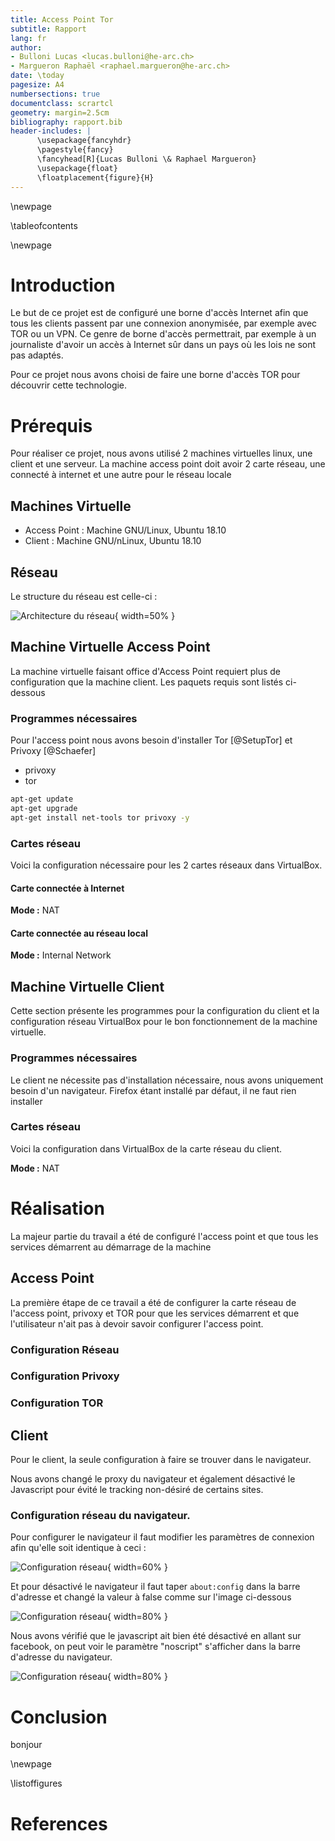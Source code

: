 ```yaml
---
title: Access Point Tor
subtitle: Rapport
lang: fr
author:
- Bulloni Lucas <lucas.bulloni@he-arc.ch>
- Margueron Raphaël <raphael.margueron@he-arc.ch>
date: \today
pagesize: A4
numbersections: true
documentclass: scrartcl
geometry: margin=2.5cm
bibliography: rapport.bib
header-includes: |
      \usepackage{fancyhdr}
      \pagestyle{fancy}
      \fancyhead[R]{Lucas Bulloni \& Raphael Margueron}
      \usepackage{float}
      \floatplacement{figure}{H}
---
```


\newpage

\tableofcontents

\newpage

# Introduction

Le but de ce projet est de configuré une borne d'accès Internet afin que tous les clients passent par une connexion anonymisée, par exemple avec TOR ou un VPN. Ce genre de borne d'accès permettrait, par exemple à un journaliste d'avoir un accès à Internet sûr dans un pays où les lois ne sont pas adaptés.

Pour ce projet nous avons choisi de faire une borne d'accès TOR pour découvrir cette technologie.

# Prérequis

Pour réaliser ce projet, nous avons utilisé 2 machines virtuelles linux, une client et une serveur.  La machine access point doit avoir 2 carte réseau, une connecté à internet et une autre pour le réseau locale

## Machines Virtuelle

- Access Point : Machine GNU/Linux, Ubuntu 18.10
- Client : Machine GNU/nLinux, Ubuntu 18.10

## Réseau

Le structure du réseau est celle-ci : 

![Architecture du réseau](./rsc/network-diagram.png){ width=50% }

## Machine Virtuelle Access Point

La machine virtuelle faisant office d'Access Point requiert plus de configuration que la machine client. Les paquets requis sont listés ci-dessous

### Programmes nécessaires

Pour l'access point nous avons besoin d'installer Tor [@SetupTor] et Privoxy [@Schaefer]

- privoxy
- tor

```sh
apt-get update
apt-get upgrade
apt-get install net-tools tor privoxy -y
```

### Cartes réseau

Voici la configuration nécessaire pour les 2 cartes réseaux dans VirtualBox.

#### Carte connectée à Internet

**Mode :** NAT

#### Carte connectée au réseau local

**Mode :** Internal Network

## Machine Virtuelle Client

Cette section présente les programmes pour la configuration du client et la configuration réseau VirtualBox pour le bon fonctionnement de la machine virtuelle.

### Programmes nécessaires

Le client ne nécessite pas d'installation nécessaire, nous avons uniquement besoin d'un navigateur. Firefox étant installé par défaut, il ne faut rien installer

### Cartes réseau

Voici la configuration dans VirtualBox de la carte réseau du client.

**Mode :** NAT

# Réalisation

La majeur partie du travail a été de configuré l'access point et que tous les services démarrent au démarrage de la machine

## Access Point

La première étape de ce travail a été de configurer la carte réseau de l'access point, privoxy et TOR pour que les services démarrent et que l'utilisateur n'ait pas à devoir savoir configurer l'access point.

### Configuration Réseau

### Configuration Privoxy

### Configuration TOR

## Client

Pour le client, la seule configuration à faire se trouver dans le navigateur.

Nous avons changé le proxy du navigateur et également désactivé le Javascript pour évité le tracking non-désiré de certains sites.

### Configuration réseau du navigateur.

Pour configurer le navigateur il faut modifier les paramètres de connexion afin qu'elle soit identique à ceci :

![Configuration réseau](./rsc/configproxypng.png){ width=60% }

Et pour désactivé le navigateur il faut taper `about:config` dans la barre d'adresse et changé la valeur à false comme sur l'image ci-dessous

![Configuration réseau](./rsc/js.png){ width=80% }

Nous avons vérifié que le javascript ait bien été désactivé en allant sur facebook, on peut voir le paramètre "noscript" s'afficher dans la barre d'adresse du navigateur.

![Configuration réseau](./rsc/js2.png){ width=80% }

# Conclusion

bonjour

\newpage

\listoffigures

# References

